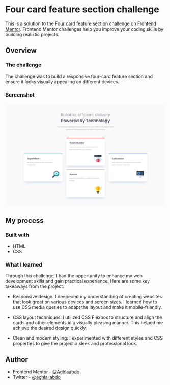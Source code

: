 # Four card feature section challenge

This is a solution to the [Four card feature section challenge on Frontend Mentor](https://www.frontendmentor.io/challenges/four-card-feature-section-weK1eFYK). Frontend Mentor challenges help you improve your coding skills by building realistic projects.

## Overview

### The challenge

The challenge was to build a responsive four-card feature section and ensure it looks visually appealing on different devices.

### Screenshot

![Solution screenshot](images/screenshot.jpg)

## My process

### Built with

- HTML
- CSS

### What I learned

Through this challenge, I had the opportunity to enhance my web development skills and gain practical experience. Here are some key takeaways from the project:

- Responsive design: I deepened my understanding of creating websites that look great on various devices and screen sizes. I learned how to use CSS media queries to adapt the layout and make it mobile-friendly.

- CSS layout techniques: I utilized CSS Flexbox to structure and align the cards and other elements in a visually pleasing manner. This helped me achieve the desired design quickly.

- Clean and modern styling: I experimented with different styles and CSS properties to give the project a sleek and professional look.

## Author

- Frontend Mentor - [@Aghlaabdo](https://www.frontendmentor.io/profile/Aghlaabdo)
- Twitter - [@aghla_abdo](https://twitter.com/aghla_abdo)
